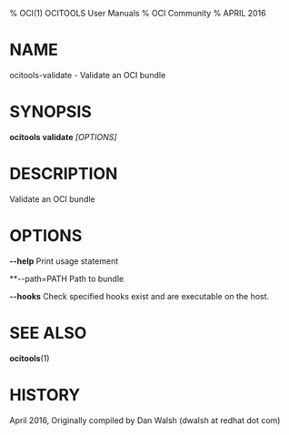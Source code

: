% OCI(1) OCITOOLS User Manuals
% OCI Community
% APRIL 2016
# NAME
ocitools-validate - Validate an OCI bundle

# SYNOPSIS
**ocitools validate**  *[OPTIONS]*

# DESCRIPTION

Validate an OCI bundle

# OPTIONS
**--help**
  Print usage statement

**--path=PATH
  Path to bundle

**--hooks**
  Check specified hooks exist and are executable on the host.

# SEE ALSO
**ocitools**(1)

# HISTORY
April 2016, Originally compiled by Dan Walsh (dwalsh at redhat dot com)
